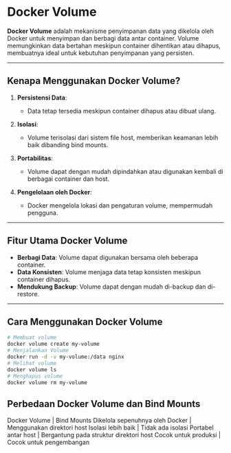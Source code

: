 # Docker Volume

**Docker Volume** adalah mekanisme penyimpanan data yang dikelola oleh Docker untuk menyimpan dan berbagi data antar container. Volume memungkinkan data bertahan meskipun container dihentikan atau dihapus, membuatnya ideal untuk kebutuhan penyimpanan yang persisten.

---

## Kenapa Menggunakan Docker Volume?

1. **Persistensi Data**:

   - Data tetap tersedia meskipun container dihapus atau dibuat ulang.

2. **Isolasi**:

   - Volume terisolasi dari sistem file host, memberikan keamanan lebih baik dibanding bind mounts.

3. **Portabilitas**:

   - Volume dapat dengan mudah dipindahkan atau digunakan kembali di berbagai container dan host.

4. **Pengelolaan oleh Docker**:
   - Docker mengelola lokasi dan pengaturan volume, mempermudah pengguna.

---

## Fitur Utama Docker Volume

- **Berbagi Data**: Volume dapat digunakan bersama oleh beberapa container.
- **Data Konsisten**: Volume menjaga data tetap konsisten meskipun container dihapus.
- **Mendukung Backup**: Volume dapat dengan mudah di-backup dan di-restore.

---

## Cara Menggunakan Docker Volume

```bash
# Membuat volume
docker volume create my-volume
# Menjalankan Volume
docker run -d -v my-volume:/data nginx
# Melihat volume
docker volume ls
# Menghapus volume
docker volume rm my-volume
```

## Perbedaan Docker Volume dan Bind Mounts

Docker Volume | Bind Mounts
Dikelola sepenuhnya oleh Docker | Menggunakan direktori host
Isolasi lebih baik | Tidak ada isolasi
Portabel antar host | Bergantung pada struktur direktori host
Cocok untuk produksi | Cocok untuk pengembangan
